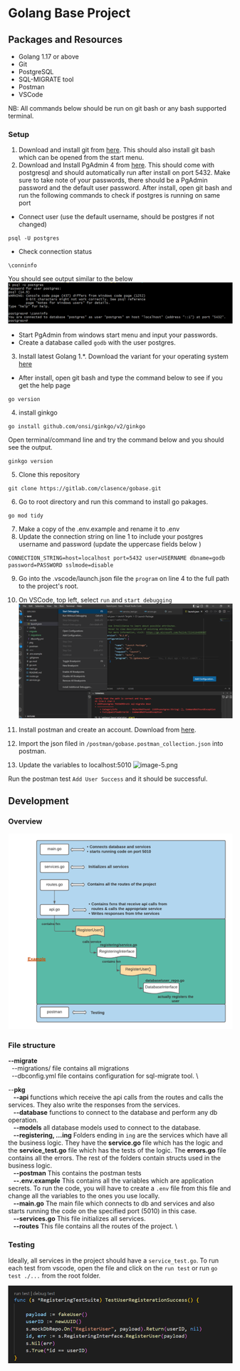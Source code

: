 # Golang Base Project

## Packages and Resources

- Golang 1.17 or above
- Git
- PostgreSQL
- SQL-MIGRATE tool
- Postman
- VSCode

NB: All commands below should be run on git bash or any bash supported terminal.

### Setup

1. Download and install git from [here](https://git-scm.com/downloads). This should also install git bash which can be opened from the start menu.
2. Download and Install PgAdmin 4 from [here](https://www.pgadmin.org/download/). This should come with postgresql and should automatically run after install on port 5432. Make sure to take note of your passwords, there should be a PgAdmin password and the default user password. After install, open git bash and run the following commands to check if postgres is running on same port

- Connect user (use the default username, should be postgres if not changed)

```
psql -U postgres
```

- Check connection status

```
\conninfo
```

You should see output similar to the below \
![image-3.png](./image-1.png)

- Start PgAdmin from windows start menu and input your passwords.
- Create a database called `godb` with the user postgres.

3. Install latest Golang 1.\*. Download the variant for your operating system [here](https://go.dev/doc/install)

- After install, open git bash and type the command below to see if you get the help page

```
go version
```

4. install ginkgo

```
go install github.com/onsi/ginkgo/v2/ginkgo
```

Open terminal/command line and try the command below and you should see the output.

```
ginkgo version
```

5. Clone this repository

```
git clone https://gitlab.com/clasence/gobase.git
```

6. Go to root directory and run this command to install go pakages.

```
go mod tidy
```

7. Make a copy of the .env.example and rename it to .env
8. Update the connection string on line 1 to include your postgres username and password (update the uppercase fields below )

```
CONNECTION_STRING=host=localhost port=5432 user=USERNAME dbname=godb password=PASSWORD sslmode=disable
```

9. Go into the .vscode/launch.json file the `program` on line 4 to the full path to the project's root.

10. On VSCode, top left, select `run` and `start debugging`
    ![image-4.png](./image-4.png)

11. Install postman and create an account. Download from [here](https://www.postman.com/downloads/).

12. Import the json filed in `/postman/gobase.postman_collection.json` into postman.

13. Update the variables to localhost:5010
    ![image-5.png](./image-5.png)

Run the postman test `Add User Success` and it should be successful.

## Development

### Overview

![image-7.png](./image-7.png)

### File structure

**--migrate** \
&nbsp;&nbsp;--migrations/ file contains all migrations \
&nbsp;&nbsp;--dbconfig.yml file contains configuration for sql-migrate tool. \

--**pkg** \
&nbsp;&nbsp; **--api** functions which receive the api calls from the routes and calls the services. They also write the responses from the services. \
&nbsp;&nbsp; **--database** functions to connect to the database and perform any db operation. \
&nbsp;&nbsp; **--models** all database models used to connect to the database. \
&nbsp;&nbsp; **--registering, ...ing** Folders ending in `ing` are the services which have all the business logic. They have the **service.go** file which has the logic and the **service_test.go** file which has the tests of the logic. The **errors.go** file contains all the errors. The rest of the folders contain structs used in the business logic. \
&nbsp;&nbsp; **--postman** This contains the postman tests \
&nbsp;&nbsp; **--.env.example** This contains all the variables which are application secrets. To run the code, you will have to create a `.env` file from this file and change all the variables to the ones you use locally. \
&nbsp;&nbsp; **--main.go** The main file which connects to db and services and also starts running the code on the specified port (5010) in this case. \
&nbsp;&nbsp; **--services.go** This file initializes all services. \
&nbsp;&nbsp; **--routes** This file contains all the routes of the project. \

### Testing

Ideally, all services in the project should have a `service_test.go`. To run each test from vscode, open the file and click on the `run test` or run `go test ./...` from the root folder.

![image-6.png](./image-6.png)
